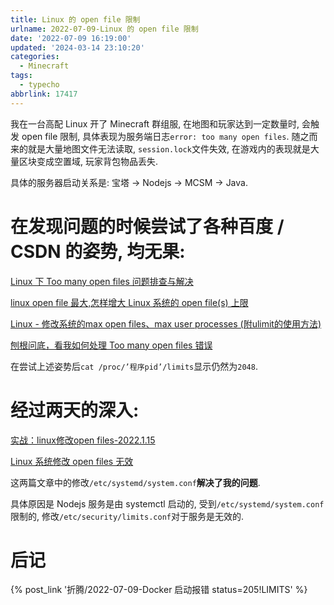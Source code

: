 ```yaml
---
title: Linux 的 open file 限制
urlname: 2022-07-09-Linux 的 open file 限制
date: '2022-07-09 16:19:00'
updated: '2024-03-14 23:10:20'
categories:
  - Minecraft
tags:
  - typecho
abbrlink: 17417
---
```

我在一台高配 Linux 开了 Minecraft 群组服, 在地图和玩家达到一定数量时, 会触发 open file 限制, 具体表现为服务端日志`error: too many open files`. 随之而来的就是大量地图文件无法读取, `session.lock`文件失效, 在游戏内的表现就是大量区块变成空置域, 玩家背包物品丢失.

具体的服务器启动关系是: 宝塔 -> Nodejs -> MCSM -> Java.


# 在发现问题的时候尝试了各种百度 / CSDN 的姿势, 均无果:
[Linux 下 Too many open files 问题排查与解决](https://www.cnblogs.com/greyzeng/p/14297258.html)

[linux open file 最大,怎样增大 Linux 系统的 open file(s) 上限](https://blog.csdn.net/weixin_42466518/article/details/117513063)

[Linux - 修改系统的max open files、max user processes (附ulimit的使用方法)](https://www.cnblogs.com/shoufeng/p/10620480.html)

[刨根问底，看我如何处理 Too many open files 错误](https://cloud.tencent.com/developer/article/1796671)



在尝试上述姿势后`cat /proc/’程序pid’/limits`显示仍然为`2048`.


# 经过两天的深入:
[实战：linux修改open files-2022.1.15](http://cncc.bingj.com/cache.aspx?q=%e4%bf%ae%e6%94%b9+daemon+open+files&d=4874487565780956&mkt=zh-CN&setlang=zh-CN&w=3ob5lpfUXuioqW6PpArjNuP0Xg9CZf36)

[Linux 系统修改 open files 无效](https://www.cnblogs.com/chinasoft/p/15341071.html)



这两篇文章中的修改`/etc/systemd/system.conf`**解决了我的问题**.

具体原因是 Nodejs 服务是由 systemctl 启动的, 受到`/etc/systemd/system.conf`限制的, 修改`/etc/security/limits.conf`对于服务是无效的.
# 后记
{% post_link '折腾/2022-07-09-Docker 启动报错 status=205!LIMITS' %}
